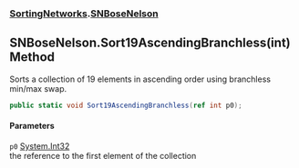 ### [SortingNetworks](./SortingNetworks.md 'SortingNetworks').[SNBoseNelson](./SortingNetworks-SNBoseNelson.md 'SortingNetworks.SNBoseNelson')
## SNBoseNelson.Sort19AscendingBranchless(int) Method
Sorts a collection of 19 elements in ascending order using branchless min/max swap.  
```csharp
public static void Sort19AscendingBranchless(ref int p0);
```
#### Parameters
<a name='SortingNetworks-SNBoseNelson-Sort19AscendingBranchless(int)-p0'></a>
`p0` [System.Int32](https://docs.microsoft.com/en-us/dotnet/api/System.Int32 'System.Int32')  
the reference to the first element of the collection  
  
